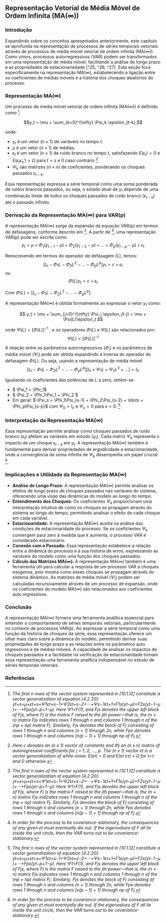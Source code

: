 ## Representação Vetorial de Média Móvel de Ordem Infinita (MA(∞))

### Introdução
Expandindo sobre os conceitos apresentados anteriormente, este capítulo se aprofunda na representação de processos de séries temporais vetoriais através de processos de média móvel vetorial de ordem infinita (MA(∞)). Como vimos, processos autorregressivos (VAR) podem ser transformados em uma representação de média móvel, facilitando a análise de longo prazo e as propriedades de estacionariedade [^25, ^26, ^27]. Esta seção foca especificamente na representação MA(∞), estabelecendo a ligação entre os coeficientes de médias móveis e a história dos choques aleatórios do processo.

### Representação MA(∞)
Um processo de média móvel vetorial de ordem infinita (MA(∞)) é definido como [^28]:

$$y_t = \mu + \sum_{k=0}^{\infty} \Psi_k \epsilon_{t-k},$$

onde:
- $y_t$ é um vetor $(n \times 1)$ de variáveis no tempo $t$.
- $\mu$ é um vetor $(n \times 1)$ de médias.
- $\epsilon_t$ é um vetor $(n \times 1)$ de ruído branco no tempo $t$, satisfazendo $E(\epsilon_t) = 0$ e $E(\epsilon_t \epsilon_s') = \Omega$ para $t=s$ e 0 caso contrário [^26].
- $\Psi_k$ são matrizes $(n \times n)$ de coeficientes, ponderando os choques passados $\epsilon_{t-k}$.

Essa representação expressa a série temporal como uma soma ponderada de ruídos brancos passados, ou seja, o estado atual de $y_t$ depende de uma combinação linear de todos os choques passados de ruído branco ($\epsilon_{t-k}$) até o passado infinito.

### Derivação da Representação MA(∞) para VAR(p)
A representação MA(∞) surge da expansão da equação VAR(p) em termos de defasagens, conforme descrito em [^28]. A partir de [^27], uma representação VAR(p) pode ser escrita como:
$$ y_t = \mu + \Phi_1(y_{t-1} - \mu) + \Phi_2(y_{t-2} - \mu) + \dots + \Phi_p(y_{t-p} - \mu) + \epsilon_t $$

Reescrevendo em termos do operador de defasagem (L), temos:
$$ [I_n - \Phi_1 L - \Phi_2 L^2 - \ldots - \Phi_p L^p] y_t = c + \epsilon_t $$
ou
$$ \Phi(L) y_t = c + \epsilon_t $$

Com $\Phi(L) = [I_n - \Phi_1 L - \Phi_2 L^2 - \ldots - \Phi_p L^p]$.

A representação MA(∞) é obtida formalmente ao expressar o vetor $y_t$ como:

$$ y_t = \mu + \sum_{j=0}^{\infty} \Psi_j \epsilon_{t-j} = \mu + \Psi(L)\epsilon_t $$

onde $\Psi(L) = [ \Phi(L) ]^{-1}$ , e os operadores $\Phi(L)$ e $\Psi(L)$ são relacionados por:
$$ \Psi(L) = [\Phi(L)]^{-1} $$

A relação entre os parâmetros autorregressivos ($\Phi_i$) e os parâmetros de média móvel ($\Psi_i$) pode ser obtida expandindo a inversa do operador de defasagem $\Phi(L)$. Ou seja, usando a representação de média móvel:
$$ [I_n - \Phi_1 L - \Phi_2 L^2 - \dots - \Phi_p L^p] [I_n + \Psi_1 L + \Psi_2 L^2 + \dots ] = I_n $$

Igualando os coeficientes das potências de $L$ a zero, obtém-se:
- $ \Psi_1 = \Phi_1$
- $ \Psi_2 = \Phi_1\Psi_1 + \Phi_2 $
-  Em geral: $ \Psi_s = \Phi_1\Psi_{s-1} + \Phi_2\Psi_{s-2} + \ldots + \Phi_p\Psi_{s-p}$  com  $\Psi_0 = I_n$ e $\Psi_s = 0$ para $s < 0$. [^28]

### Interpretação da Representação MA(∞)
Essa representação permite analisar como choques passados de ruído branco ($\epsilon_t$) afetam as variáveis em estudo ($y_t$).  Cada matriz $\Psi_k$ representa o impacto de um choque $\epsilon_{t-k}$ em $y_t$. A representação MA(∞) também é fundamental para derivar propriedades de ergodicidade e estacionaridade, onde a convergência da soma infinita de $\Psi_k$ desempenha um papel crucial [^27].

### Implicações e Utilidade da Representação MA(∞)
-   **Análise de Longo Prazo:** A representação MA(∞) permite analisar os efeitos de longo prazo de choques passados nas variáveis do sistema, oferecendo uma visão das dinâmicas do modelo ao longo do tempo.
-   **Entendimento dos Choques:** Os coeficientes $\Psi_k$ proporcionam uma interpretação intuitiva de como os choques se propagam através do sistema ao longo do tempo, permitindo analisar o efeito de cada choque em cada variável.
-   **Estacionaridade:** A representação MA(∞) auxilia na análise das condições de estacionaridade do processo. Se os coeficientes $\Psi_k$ convergem para zero à medida que $k$ aumenta, o processo VAR é considerado estacionário.
-   **Conexão com o Passado:** Essa representação estabelece a relação entre a dinâmica do processo e a sua história de erros, expressando as variáveis do modelo como uma função dos choques passados.
-   **Cálculo das Matrizes MA(∞):** A representação MA(∞) também é uma ferramenta útil para calcular a resposta de um processo VAR a choques exógenos, pois mostra como esses choques se propagam através do sistema dinâmico. As matrizes de média móvel ($Ψ_i$) podem ser calculadas recursivamente através de um processo de expansão, onde os coeficientes do modelo MA(∞) são relacionados aos coeficientes auto regressivos.

### Conclusão
A representação MA(∞) fornece uma ferramenta analítica essencial para entender o comportamento de séries temporais vetoriais, particularmente no contexto de processos VAR(p). Ao expressar a série temporal como uma função da história de choques da série, essa representação oferece um olhar mais claro sobre a dinâmica do modelo, permitindo derivar suas propriedades de longo prazo e as relações entre os parâmetros auto regressivos e de médias móveis. A capacidade de analisar os impactos de choques passados e a facilidade na verificação da estacionaridade tornam essa representação uma ferramenta analítica indispensável no estudo de séries temporais vetoriais.
### Referências
[^25]: *The previous chapter described a number of possible departures from the ideal regression model arising from errors that are non-Gaussian, heteroskedastic, or autocorrelated.*
[^26]: *Here c denotes an (n x 1) vector of constants and Φj an (n x n) matrix of autoregressive coefficients for j = 1, 2, ..., p. The (n x 1) vector εt is a vector generalization of white noise: E(εt) = 0 and E(εt ετ) = Ω for t=τ and 0 otherwise.*
[^27]: *In order for the process to be covariance-stationary, the consequences of any given εt must eventually die out. If the eigenvalues of F all lie inside the unit circle, then the VAR turns out to be covariance-stationary.*
[^28]: *The first n rows of the vector system represented in [10.1.12] constitute a vector generalization of equation [4.2.20]: yt+s=μ+εt+s+Ψ1εt+s−1+Ψ2εt+s−2+⋅⋅⋅+Ψs−1εt+1+F1s(yt−μ)+F2s(yt−1−μ)+⋅⋅⋅+Fps(yt−p+1−μ). Here Ψ1=F(1), and Fjs denotes the upper left block of Fjs, where Fj is the matrix F raised to the jth power—that is, the (n × n) matrix Fjs indicates rows 1 through n and columns 1 through n of the (np × np) matrix Fj. Similarly, Fjs denotes the block of Fj consisting of rows 1 through n and columns (n + 1) through 2n, while Fps denotes rows 1 through n and columns [n(p − 1) + 1] through np of Fj.*
<!-- END -->
